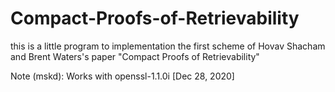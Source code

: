 Compact-Proofs-of-Retrievability
================================


this is a little program to implementation the first scheme of Hovav Shacham and Brent Waters's paper "Compact Proofs of Retrievability"


Note (mskd): Works with openssl-1.1.0i [Dec 28, 2020]
